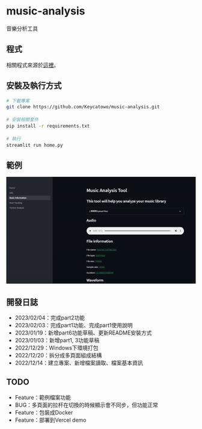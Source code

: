 # music-analysis
音樂分析工具
## 程式
相關程式來源於[這裡](https://github.com/TrangDuLam/NTHU_Music_AI_Tools)。

## 安裝及執行方式

```sh
# 下載專案
git clone https://github.com/Keycatowo/music-analysis.git

# 安裝相關套件
pip install -r requirements.txt

# 執行
streamlit run home.py
```

## 範例
![](fig/demo.gif)

## 開發日誌
+ 2023/02/04：完成part2功能
+ 2023/02/03：完成part1功能、完成part1使用說明
+ 2023/01/19：新增part6功能草稿、更新README安裝方式
+ 2023/01/03：新增part1, 3功能草稿
+ 2022/12/29：Windows下環境打包
+ 2022/12/20：拆分成多頁面組成結構
+ 2022/12/14：建立專案、新增檔案讀取、檔案基本資訊


## TODO
+ Feature：範例檔案功能
+ BUG：多頁面的拉杆在切換的時候顯示會不同步，但功能正常
+ Feature：包裝成Docker
+ Feature：部署到Vercel demo